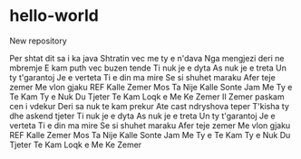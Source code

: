 # hello-world
New repository

Per shtat dit sa i ka java
Shtratin vec me ty e n'dava
Nga mengjezi deri ne mbremje
E kam puth vec buzen tende
Ti nuk je e dyta
As nuk je e treta
Un ty t'garantoj
Je e verteta
Ti e din ma mire
Se si shuhet maraku
Afer teje zemer
Me vlon gjaku
REF
Kalle Zemer Mos Ta Nije
Kalle Sonte Jam Me Ty e
Te Kam Ty e Nuk Du Tjeter
Te Kam Loqk e Me Ke Zemer
II
Zemer paskam cen i vdekur
Deri sa nuk te kam prekur
Ate cast ndryshova teper
T'kisha ty dhe askend tjeter
Ti nuk je e dyta
As nuk je e treta
Un ty t'garantoj
Je e verteta
Ti e din ma mire
Se si shuhet maraku
Afer teje zemer
Me vlon gjaku
REF
Kalle Zemer Mos Ta Nije
Kalle Sonte Jam Me Ty e
Te Kam Ty e Nuk Du Tjeter
Te Kam Loqk e Me Ke Zemer
